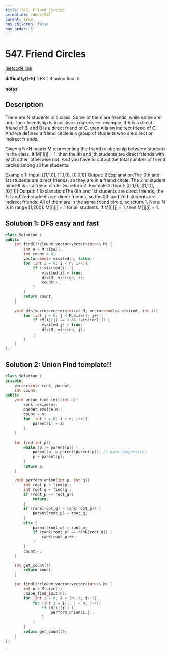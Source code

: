 ```yaml
---
title: 547. Friend Circles
permalink: /docs/547
parent: tree
has_children: false
nav_order: 5
---
```

#  547. Friend Circles
[leetcode link](https://leetcode.com/problems/friend-circles/)

**difficulty(1-5)** 
DFS：3
union find: 5

**notes**   


## Description
There are N students in a class. Some of them are friends, while some are not. Their friendship is transitive in nature. For example, if A is a direct friend of B, and B is a direct friend of C, then A is an indirect friend of C. And we defined a friend circle is a group of students who are direct or indirect friends.

Given a N*N matrix M representing the friend relationship between students in the class. If M[i][j] = 1, then the ith and jth students are direct friends with each other, otherwise not. And you have to output the total number of friend circles among all the students.

Example 1:
Input: 
[[1,1,0],
 [1,1,0],
 [0,0,1]]
Output: 2
Explanation:The 0th and 1st students are direct friends, so they are in a friend circle. 
The 2nd student himself is in a friend circle. So return 2.
Example 2:
Input: 
[[1,1,0],
 [1,1,1],
 [0,1,1]]
Output: 1
Explanation:The 0th and 1st students are direct friends, the 1st and 2nd students are direct friends, 
so the 0th and 2nd students are indirect friends. All of them are in the same friend circle, so return 1.
Note:
N is in range [1,200].
M[i][i] = 1 for all students.
If M[i][j] = 1, then M[j][i] = 1.

## Solution 1: DFS easy and fast

```c++
class Solution {
public:
    int findCircleNum(vector<vector<int>>& M) {
        int n = M.size();
        int count = 0;
        vector<bool> visited(n, false);
        for (int i = 0; i < n; i++){
            if (!visited[i]) {
                visited[i] = true;
                dfs(M, visited, i);
                count++;
            }
        }
        return count;
    }
    
    void dfs(vector<vector<int>>& M, vector<bool>& visited, int i){
        for (int j = 0; j < M.size(); j++){
            if (M[i][j] == 1 && !visited[j]) {
                visited[j] = true;
                dfs(M, visited, j);
            }
        }
    }
};  
```

## Solution 2: Union Find template!!
```c++
class Solution {
private:
    vector<int> rank, parent;
    int count;
public:
    void union_find_init(int n){
        rank.resize(n);
        parent.resize(n);
        count = n;
        for (int i = 0; i < n; i++){
            parent[i] = i;
        }        
    }
    
    int find(int p){
        while (p != parent[p]) {
            parent[p] = parent[parent[p]]; // path compression
            p = parent[p];
        }
        return p;
    }

    void perform_union(int p, int q){
        int root_p = find(p);
        int root_q = find(q);
        if (root_p == root_q){
            return;
        }
        if (rank[root_q] > rank[root_p]) {
            parent[root_p] = root_q;
        }
        else {
            parent[root_q] = root_p;
            if (rank[root_p] == rank[root_q]) {
                rank[root_p]++;
            }
        }
        count--;
    }
    
    int get_count(){
        return count;
    }

    int findCircleNum(vector<vector<int>>& M) {
        int n = M.size();
        union_find_init(n);
        for (int i = 0; i < (n-1); i++){
            for (int j = i+1; j < n; j++){
                if (M[i][j]) {
                    perform_union(i,j);
                }
            }
        }
        return get_count();
    }
};
```

<!-- 
Default label
{: .label }

Blue label
{: .label .label-blue }

Stable
{: .label .label-green }

New release
{: .label .label-purple }

Coming soon
{: .label .label-yellow }

Deprecated
{: .label .label-red } -->
`